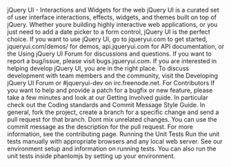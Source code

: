 jQuery UI - Interactions and Widgets for the web jQuery UI is a curated set of user interface interactions, effects, widgets, and themes built on top of jQuery. Whether youre building highly interactive web applications, or you just need to add a date picker to a form control, jQuery UI is the perfect choice. If you want to use jQuery UI, go to jqueryui.com to get started, jqueryui.com/demos/ for demos, api.jqueryui.com for API documentation, or the Using jQuery UI Forum for discussions and questions. If you want to report a bug/issue, please visit bugs.jqueryui.com. If you are interested in helping develop jQuery UI, you are in the right place. To discuss development with team members and the community, visit the Developing jQuery UI Forum or #jqueryui-dev on irc.freenode.net. For Contributors If you want to help and provide a patch for a bugfix or new feature, please take a few minutes and look at our Getting Involved guide. In particular check out the Coding standards and Commit Message Style Guide. In general, fork the project, create a branch for a specific change and send a pull request for that branch. Dont mix unrelated changes. You can use the commit message as the description for the pull request. For more information, see the contributing page. Running the Unit Tests Run the unit tests manually with appropriate browsers and any local web server. See our environment setup and information on running tests. You can also run the unit tests inside phantomjs by setting up your environment.